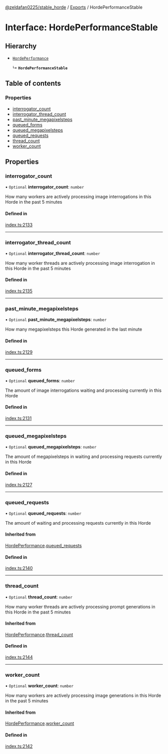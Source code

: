 [@zeldafan0225/stable_horde](../README.md) / [Exports](../modules.md) / HordePerformanceStable

# Interface: HordePerformanceStable

## Hierarchy

- [`HordePerformance`](HordePerformance.md)

  ↳ **`HordePerformanceStable`**

## Table of contents

### Properties

- [interrogator\_count](HordePerformanceStable.md#interrogator_count)
- [interrogator\_thread\_count](HordePerformanceStable.md#interrogator_thread_count)
- [past\_minute\_megapixelsteps](HordePerformanceStable.md#past_minute_megapixelsteps)
- [queued\_forms](HordePerformanceStable.md#queued_forms)
- [queued\_megapixelsteps](HordePerformanceStable.md#queued_megapixelsteps)
- [queued\_requests](HordePerformanceStable.md#queued_requests)
- [thread\_count](HordePerformanceStable.md#thread_count)
- [worker\_count](HordePerformanceStable.md#worker_count)

## Properties

### interrogator\_count

• `Optional` **interrogator\_count**: `number`

How many workers are actively processing image interrogations in this Horde in the past 5 minutes

#### Defined in

[index.ts:2133](https://github.com/ZeldaFan0225/stable_horde/blob/e31e830/index.ts#L2133)

___

### interrogator\_thread\_count

• `Optional` **interrogator\_thread\_count**: `number`

How many worker threads are actively processing image interrogation in this Horde in the past 5 minutes

#### Defined in

[index.ts:2135](https://github.com/ZeldaFan0225/stable_horde/blob/e31e830/index.ts#L2135)

___

### past\_minute\_megapixelsteps

• `Optional` **past\_minute\_megapixelsteps**: `number`

How many megapixelsteps this Horde generated in the last minute

#### Defined in

[index.ts:2129](https://github.com/ZeldaFan0225/stable_horde/blob/e31e830/index.ts#L2129)

___

### queued\_forms

• `Optional` **queued\_forms**: `number`

The amount of image interrogations waiting and processing currently in this Horde

#### Defined in

[index.ts:2131](https://github.com/ZeldaFan0225/stable_horde/blob/e31e830/index.ts#L2131)

___

### queued\_megapixelsteps

• `Optional` **queued\_megapixelsteps**: `number`

The amount of megapixelsteps in waiting and processing requests currently in this Horde

#### Defined in

[index.ts:2127](https://github.com/ZeldaFan0225/stable_horde/blob/e31e830/index.ts#L2127)

___

### queued\_requests

• `Optional` **queued\_requests**: `number`

The amount of waiting and processing requests currently in this Horde

#### Inherited from

[HordePerformance](HordePerformance.md).[queued_requests](HordePerformance.md#queued_requests)

#### Defined in

[index.ts:2140](https://github.com/ZeldaFan0225/stable_horde/blob/e31e830/index.ts#L2140)

___

### thread\_count

• `Optional` **thread\_count**: `number`

How many worker threads are actively processing prompt generations in this Horde in the past 5 minutes

#### Inherited from

[HordePerformance](HordePerformance.md).[thread_count](HordePerformance.md#thread_count)

#### Defined in

[index.ts:2144](https://github.com/ZeldaFan0225/stable_horde/blob/e31e830/index.ts#L2144)

___

### worker\_count

• `Optional` **worker\_count**: `number`

How many workers are actively processing image generations in this Horde in the past 5 minutes

#### Inherited from

[HordePerformance](HordePerformance.md).[worker_count](HordePerformance.md#worker_count)

#### Defined in

[index.ts:2142](https://github.com/ZeldaFan0225/stable_horde/blob/e31e830/index.ts#L2142)
